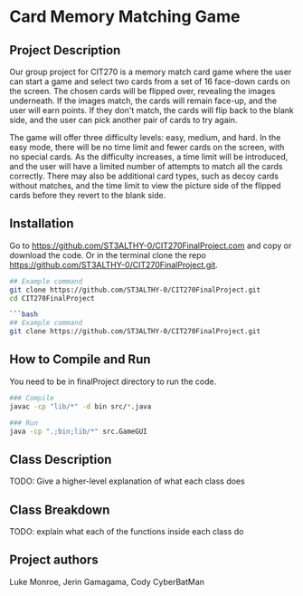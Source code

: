 # Card Memory Matching Game

## Project Description
Our group project for CIT270 is a memory match card game where the user can start a game and select two cards from a set of 16 face-down cards on the screen. The chosen cards will be flipped over, revealing the images underneath. If the images match, the cards will remain face-up, and the user will earn points. If they don't match, the cards will flip back to the blank side, and the user can pick another pair of cards to try again.

The game will offer three difficulty levels: easy, medium, and hard. In the easy mode, there will be no time limit and fewer cards on the screen, with no special cards. As the difficulty increases, a time limit will be introduced, and the user will have a limited number of attempts to match all the cards correctly. There may also be additional card types, such as decoy cards without matches, and the time limit to view the picture side of the flipped cards before they revert to the blank side.



## Installation
Go to https://github.com/ST3ALTHY-0/CIT270FinalProject.com and copy or download the code.
Or in the terminal clone the repo https://github.com/ST3ALTHY-0/CIT270FinalProject.git.

```bash
## Example command
git clone https://github.com/ST3ALTHY-0/CIT270FinalProject.git
cd CIT270FinalProject

```bash
## Example command
git clone https://github.com/ST3ALTHY-0/CIT270FinalProject.git
```

## How to Compile and Run
You need to be in finalProject directory to run the code.

```bash
### Compile
javac -cp "lib/*" -d bin src/*.java

### Run
java -cp ".;bin;lib/*" src.GameGUI
```


## Class Description
TODO: Give a higher-level explanation of what each class does


## Class Breakdown
TODO: explain what each of the functions inside each class do



## Project authors
Luke Monroe, Jerin Gamagama, Cody CyberBatMan
